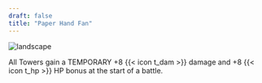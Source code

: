 ```yaml
---
draft: false
title: "Paper Hand Fan"
---
```


![landscape](/images/relics/spr_relic_3.png)


All Towers gain a TEMPORARY +8 {{< icon t_dam >}} damage and +8 {{< icon t_hp >}} HP bonus at the start of a battle.
